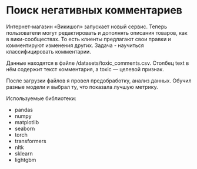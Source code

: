 # Поиск негативных комментариев
Интернет-магазин «Викишоп» запускает новый сервис. Теперь пользователи могут редактировать и дополнять описания товаров, как в вики-сообществах. То есть клиенты предлагают свои правки и комментируют изменения других. 
Задача - научиться классифицировать комментарии.

Данные находятся в файле /datasets/toxic_comments.csv. Столбец text в нём содержит текст комментария, а toxic — целевой признак.

После загрузки файлов я провел предобработку, анализ данных. Обучил разные модели и выбрал ту, что показала лучшую метрику.

Используемые библиотеки:
- pandas
- numpy
- matplotlib
- seaborn
- torch
- transformers
- nltk
- sklearn
- lightgbm
